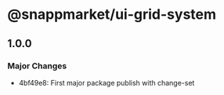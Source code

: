 # @snappmarket/ui-grid-system

## 1.0.0
### Major Changes

- 4bf49e8: First major package publish with change-set
